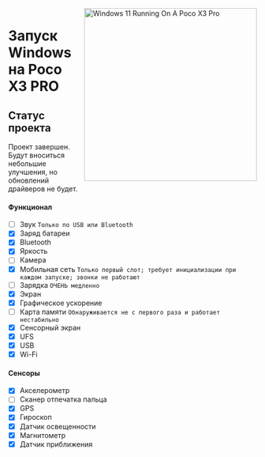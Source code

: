 <img align="right" src="https://github.com/woa-vayu/src_vayu_windows/blob/main/2Poco X3 Pro Windows.png" width="350" alt="Windows 11 Running On A Poco X3 Pro">


# Запуск Windows на Poco X3 PRO

## Статус проекта

Проект завершен. Будут вноситься небольшие улучшения, но обновлений драйверов не будет.

#### Функционал

- [ ] Звук ```Только по USB или Bluetooth```
- [X] Заряд батареи
- [x] Bluetooth
- [x] Яркость
- [ ] Камера
- [x] Мобильная сеть ```Только первый слот; требует инициализации при каждом запуске; звонки не работают```
- [ ] Зарядка ```ОЧЕНЬ медленно```
- [x] Экран
- [x] Графическое ускорение
- [ ] Карта памяти ```Обнаруживается не с первого раза и работает нестабильно```
- [x] Сенсорный экран
- [x] UFS
- [x] USB
- [x] Wi-Fi

#### Сенсоры
- [x] Акселерометр
- [ ] Сканер отпечатка пальца
- [x] GPS
- [x] Гироскоп
- [x] Датчик освещенности
- [x] Магнитометр
- [x] Датчик приближения

